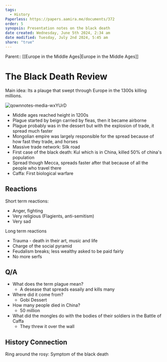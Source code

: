 ```yaml
---
tags:
  - History
Paperless: https://papers.aamira.me/documents/372
order: 5
synopsis: Presentation notes on the black death
date created: Wednesday, June 5th 2024, 2:34 am
date modified: Tuesday, July 2nd 2024, 5:45 am
share: "true"
---
```

Parent:: [[Europe in the Middle Ages|Europe in the Middle Ages]]

# The Black Death Review

Main idea: Its a plauge that swept through Europe in the 1300s killing millions.

![qownnotes-media-wxYUrD](qownnotes-media-wxYUrD.png)

- Middle ages reached height in 1200s
- Plague started by beign carried by fleas, then it became airborne
- Plague probably was in the dessert but with the explosion of trade, it spread much faster
- Mongolian empire was largely responsible for the spread because of how fast they trade, and horses
- Massive trade network: Silk road
- First case of the black death: Kul which is in China, killed 50% of china's population
- Spread though Mecca, spreads faster after that because of all the people who travel there
- Caffa: First biological warfare

## Reactions

Short term reactions:

- Anger, fighting
- Very religious (Flagients, anti-semitism)
- Very sad

Long term reactions

- Trauma - death in their art, music and life
- Charge of the social pyramid
- Feudalism breaks; less wealthy asked to be paid fairly
- No more serfs

## Q/A

- What does the term plague mean?
  - A desease that spreads easaily and kills many
- Where did it come from?
  - Gobi Dessert
- How many people died in China?
  - 50 million
- What did the mongles do with the bodies of their soldiers in the Battle of Caffa
  - They threw it over the wall

## History Connection

Ring around the rosy: Symptom of the black death